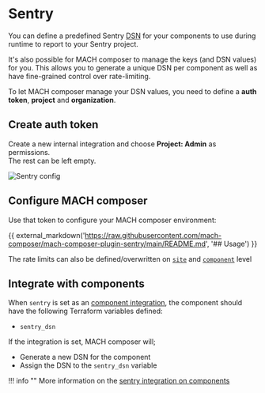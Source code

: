 # Sentry

You can define a predefined Sentry [DSN](https://docs.sentry.io/product/sentry-basics/dsn-explainer)
for your components to use during runtime to report to your Sentry project.

It's also possible for MACH composer to manage the keys (and DSN values) for
you.  This allows you to generate a unique DSN per component as well as have
fine-grained control over rate-limiting.

To let MACH composer manage your DSN values, you need to define a
**auth token**, **project** and **organization**.

## Create auth token

Create a new internal integration and choose **Project: Admin** as permissions.<br>
The rest can be left empty.

![Sentry config](../../_img/sentry.png)

## Configure MACH composer

Use that token to configure your MACH composer environment:

{{ external_markdown('https://raw.githubusercontent.com/mach-composer/mach-composer-plugin-sentry/main/README.md', '## Usage') }}

The rate limits can also be defined/overwritten on [`site`](../../reference/syntax/sites.md)
and [`component`](../../reference/syntax/sites.md#components) level

## Integrate with components

When `sentry` is set as an [component integration](../../reference/components/structure.md#integrations),
the component should have the following Terraform variables defined:

- `sentry_dsn`

If the integration is set, MACH composer will;

- Generate a new DSN for the component
- Assign the DSN to the `sentry_dsn` variable

!!! info ""
    More information on the [sentry integration on components](../../reference/components/structure.md#sentry)
